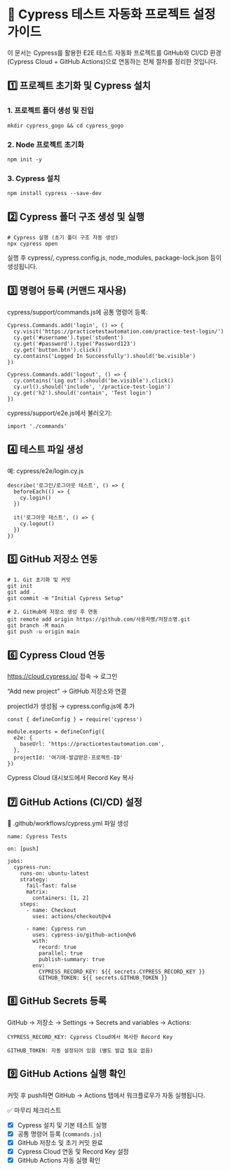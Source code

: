 # 🚀 Cypress 테스트 자동화 프로젝트 설정 가이드
이 문서는 Cypress를 활용한 E2E 테스트 자동화 프로젝트를 GitHub와 CI/CD 환경(Cypress Cloud + GitHub Actions)으로 연동하는 전체 절차를 정리한 것입니다.

## 1️⃣ 프로젝트 초기화 및 Cypress 설치

### 1. 프로젝트 폴더 생성 및 진입
```
mkdir cypress_gogo && cd cypress_gogo
```
### 2. Node 프로젝트 초기화
```
npm init -y
```
### 3. Cypress 설치
```
npm install cypress --save-dev
```
## 2️⃣ Cypress 폴더 구조 생성 및 실행
```
# Cypress 실행 (초기 폴더 구조 자동 생성)
npx cypress open
```
실행 후 cypress/, cypress.config.js, node_modules, package-lock.json 등이 생성됩니다.

## 3️⃣ 명령어 등록 (커맨드 재사용)
cypress/support/commands.js에 공통 명령어 등록:
```
Cypress.Commands.add('login', () => {
  cy.visit('https://practicetestautomation.com/practice-test-login/')
  cy.get('#username').type('student')
  cy.get('#password').type('Password123')
  cy.get('button.btn').click()
  cy.contains('Logged In Successfully').should('be.visible')
})

Cypress.Commands.add('logout', () => {
  cy.contains('Log out').should('be.visible').click()
  cy.url().should('include', '/practice-test-login')
  cy.get('h2').should('contain', 'Test login')
})
```
cypress/support/e2e.js에서 불러오기:
```
import './commands'
```

## 4️⃣ 테스트 파일 생성
예: cypress/e2e/login.cy.js

```
describe('로그인/로그아웃 테스트', () => {
  beforeEach(() => {
    cy.login()
  })

  it('로그아웃 테스트', () => {
    cy.logout()
  })
})
```

## 5️⃣ GitHub 저장소 연동
```
# 1. Git 초기화 및 커밋
git init
git add .
git commit -m "Initial Cypress Setup"

# 2. GitHub에 저장소 생성 후 연동
git remote add origin https://github.com/사용자명/저장소명.git
git branch -M main
git push -u origin main
```

## 6️⃣ Cypress Cloud 연동
https://cloud.cypress.io/ 접속 → 로그인

“Add new project” → GitHub 저장소와 연결

projectId가 생성됨 → cypress.config.js에 추가
```
const { defineConfig } = require('cypress')

module.exports = defineConfig({
  e2e: {
    baseUrl: 'https://practicetestautomation.com',
  },
  projectId: '여기에-발급받은-프로젝트-ID'
})
```
Cypress Cloud 대시보드에서 Record Key 복사

## 7️⃣ GitHub Actions (CI/CD) 설정
📁 .github/workflows/cypress.yml 파일 생성
```
name: Cypress Tests

on: [push]

jobs:
  cypress-run:
    runs-on: ubuntu-latest
    strategy:
      fail-fast: false
      matrix:
        containers: [1, 2]
    steps:
      - name: Checkout
        uses: actions/checkout@v4

      - name: Cypress run
        uses: cypress-io/github-action@v6
        with:
          record: true
          parallel: true
          publish-summary: true
        env:
          CYPRESS_RECORD_KEY: ${{ secrets.CYPRESS_RECORD_KEY }}
          GITHUB_TOKEN: ${{ secrets.GITHUB_TOKEN }}
```

## 8️⃣ GitHub Secrets 등록
GitHub → 저장소 → Settings → Secrets and variables → Actions:
```
CYPRESS_RECORD_KEY: Cypress Cloud에서 복사한 Record Key

GITHUB_TOKEN: 자동 설정되어 있음 (별도 발급 필요 없음)
```

## 9️⃣ GitHub Actions 실행 확인
커밋 후 push하면 GitHub → Actions 탭에서 워크플로우가 자동 실행됩니다.

✅ 마무리 체크리스트
- [x] Cypress 설치 및 기본 테스트 실행
- [x] 공통 명령어 등록 (`commands.js`)
- [x] GitHub 저장소 및 초기 커밋 완료
- [x] Cypress Cloud 연동 및 Record Key 설정
- [x] GitHub Actions 자동 실행 확인

